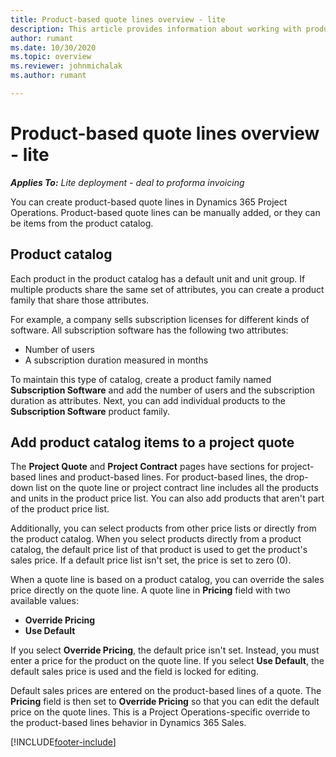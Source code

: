 ```yaml
---
title: Product-based quote lines overview - lite
description: This article provides information about working with product-based quote lines.
author: rumant
ms.date: 10/30/2020
ms.topic: overview
ms.reviewer: johnmichalak
ms.author: rumant

---
```


# Product-based quote lines overview - lite

_**Applies To:** Lite deployment - deal to proforma invoicing_

You can create product-based quote lines in Dynamics 365 Project Operations. Product-based quote lines can be manually added, or they can be items from the product catalog.

## Product catalog

Each product in the product catalog has a default unit and unit group. If multiple products share the same set of attributes, you can create a product family that share those attributes. 

For example, a company sells subscription licenses for different kinds of software. All subscription software has the following two attributes:

- Number of users
- A subscription duration measured in months

To maintain this type of catalog, create a product family named **Subscription Software** and add the number of users and the subscription duration as attributes. Next, you can add individual products to the **Subscription Software** product family.

## Add product catalog items to a project quote

The **Project Quote** and **Project Contract** pages have sections for project-based lines and product-based lines. For product-based lines, the drop-down list on the quote line or project contract line includes all the products and units in the product price list. You can also add products that aren't part of the product price list.

Additionally, you can select products from other price lists or directly from the product catalog. When you select products directly from a product catalog, the default price list of that product is used to get the product's sales price. If a default price list isn't set, the price is set to zero (0).

When a quote line is based on a product catalog, you can override the sales price directly on the quote line. A quote line in **Pricing** field with two available values:

- **Override Pricing**
- **Use Default**

If you select **Override Pricing**, the default price isn't set. Instead, you must enter a price for the product on the quote line. If you select **Use Default**, the default sales price is used and the field is locked for editing.

Default sales prices are entered on the product-based lines of a quote. The **Pricing** field is then set to **Override Pricing** so that you can edit the default price on the quote lines. This is a Project Operations-specific override to the product-based lines behavior in Dynamics 365 Sales.


[!INCLUDE[footer-include](../../includes/footer-banner.md)]